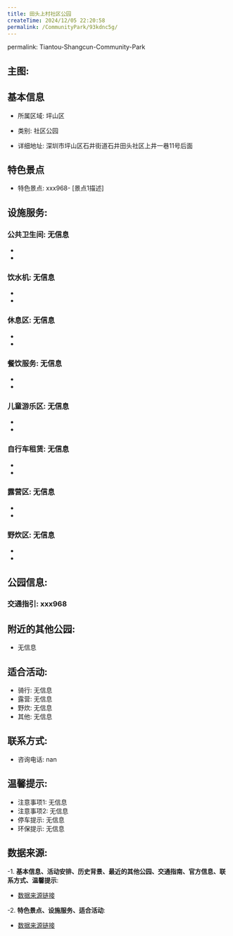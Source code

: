 ```yaml
---
title: 田头上村社区公园
createTime: 2024/12/05 22:20:58
permalink: /CommunityPark/93kdnc5g/
---
```

permalink: Tiantou-Shangcun-Community-Park
## 主图:
<ImageCard
image="https://cgj.sz.gov.cn/img/4/4016/4016386/10807944.jpg"
title= "田头上村社区公园"
description= "xxxxxx967"
date="2024/12/05"
href="/"
author="深圳公园"
/>
## 基本信息

- 所属区域: 坪山区

- 类别: 社区公园

- 详细地址: 深圳市坪山区石井街道石井田头社区上井一巷11号后面

## 特色景点
- 特色景点: xxx968- [景点1描述]
## 设施服务:
### 公共卫生间: 无信息
- 
- 
### 饮水机: 无信息
- 
- 
### 休息区: 无信息
- 
- 
### 餐饮服务: 无信息
- 
- 
### 儿童游乐区: 无信息
- 
- 
### 自行车租赁: 无信息
- 
- 
### 露营区: 无信息
- 
- 
### 野炊区: 无信息

- 
- 
## 公园信息:
### 交通指引: xxx968

## 附近的其他公园:
- 无信息

## 适合活动:
- 骑行: 无信息
- 露营: 无信息
- 野炊: 无信息
- 其他: 无信息

## 联系方式:
- 咨询电话: nan
## 温馨提示:
- 注意事项1: 无信息
- 注意事项2: 无信息
- 停车提示: 无信息
- 环保提示: 无信息

## 数据来源:
-1. **基本信息、活动安排、历史背景、最近的其他公园、交通指南、官方信息、联系方式、温馨提示**:
- [数据来源链接](https://cgj.sz.gov.cn/xsmh/gysz/sqgy/content/post_10807944.html)

-2. **特色景点、设施服务、适合活动**:
- [数据来源链接](https://cgj.sz.gov.cn/xsmh/gysz/sqgy/content/post_10807944.html)

